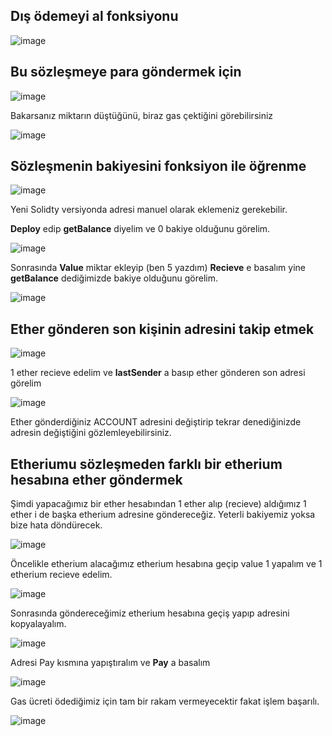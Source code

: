 Dış ödemeyi al fonksiyonu
--

![image](https://user-images.githubusercontent.com/68228757/148381595-856dc9c8-eb9c-45b5-858d-89df69ef88d5.png)

Bu sözleşmeye para göndermek için
--

![image](https://user-images.githubusercontent.com/68228757/148382393-c6b74ce1-9a0a-41e9-8b6c-ff386b7bb006.png)

Bakarsanız miktarın düştüğünü, biraz gas çektiğini görebilirsiniz 

![image](https://user-images.githubusercontent.com/68228757/148383211-f62235a8-f00d-421a-81ae-0d20f2708568.png)

Sözleşmenin bakiyesini fonksiyon ile öğrenme
--
![image](https://user-images.githubusercontent.com/68228757/148386293-b21a40fc-c330-4a14-bd8a-a35e8f1e1ef1.png)

Yeni Solidty versiyonda adresi manuel olarak eklemeniz gerekebilir.

**Deploy** edip **getBalance** diyelim ve 0 bakiye olduğunu görelim.

![image](https://user-images.githubusercontent.com/68228757/148386930-5f9d2dda-7482-4051-8006-bdee3d58075a.png)

Sonrasında **Value** miktar ekleyip (ben 5 yazdım) **Recieve** e basalım yine **getBalance** dediğimizde bakiye olduğunu görelim.

![image](https://user-images.githubusercontent.com/68228757/148387729-dd170aed-153c-404e-b1a2-03b4b1e52a21.png)


Ether gönderen son kişinin adresini takip etmek
--
![image](https://user-images.githubusercontent.com/68228757/148391811-0b4adbaa-ef68-4dcc-92ce-b3c7f81fee5a.png)

1 ether recieve edelim ve **lastSender** a basıp ether gönderen son adresi görelim

![image](https://user-images.githubusercontent.com/68228757/148392307-49b2ab8a-32a6-484c-bad4-880281eb4151.png)

Ether gönderdiğiniz ACCOUNT adresini değiştirip tekrar denediğinizde adresin değiştiğini gözlemleyebilirsiniz.

Etheriumu sözleşmeden farklı bir etherium hesabına ether göndermek
--

Şimdi yapacağımız bir ether hesabından 1 ether alıp (recieve) aldığımız 1 ether i de başka etherium adresine göndereceğiz. Yeterli bakiyemiz yoksa bize hata döndürecek.

![image](https://user-images.githubusercontent.com/68228757/148399768-0bf7b1ca-7c07-4dc9-ad3a-108b23bacf63.png)

Öncelikle etherium alacağımız etherium hesabına geçip value 1 yapalım ve 1 etherium recieve edelim.

![image](https://user-images.githubusercontent.com/68228757/148401917-ef7b5761-b93e-4132-a490-f69497f4ccfa.png)

Sonrasında göndereceğimiz etherium hesabına geçiş yapıp adresini kopyalayalım.

![image](https://user-images.githubusercontent.com/68228757/148400366-9d517391-c4da-4207-af30-8e37ca24a585.png)

Adresi Pay kısmına yapıştıralım ve **Pay** a basalım

![image](https://user-images.githubusercontent.com/68228757/148401077-4612765f-59d1-4a04-972e-901510eed88e.png)

Gas ücreti ödediğimiz için tam bir rakam vermeyecektir fakat işlem başarılı.

![image](https://user-images.githubusercontent.com/68228757/148401779-b5428131-6483-4cd5-a9f2-f1b63b20fa0d.png)
